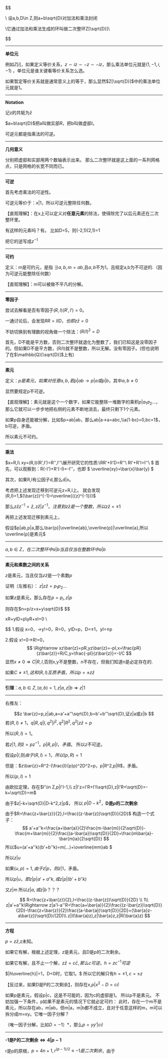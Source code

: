 

$$


\\
设a,b,D\in Z,则a+b\sqrt{D}对加法和乘法封闭

\\它通过加法和乘法生成的环叫做二次整环Z[\sqrt{D}]\\

$$



---
**单位元**

例如$Z[i]$，如果定义等价关系，$z\sim iz\sim -z\sim -iz$，那么乘法单位元就是$(1,-1,i,-1)$
，单位元是谁关键看等价关系怎么选。


如果暂定等价关系就是通常意义上的等于，那么显然$Z[\sqrt{D}]$中的乘法单位元就是1。

---

**Notation**

记z的共轭为$\bar{z}$

$a+b\sqrt{D}$把a叫做实部$R$，把b叫做虚部$I$。


可逆元都是指乘法的可逆。


---

**几何意义**

分别把虚部和实部用两个数轴表示出来。
那么二次整环就是这上面的一系列网格点，只是网格的长宽不同而已。


---
**可逆**

首先考虑乘法的可逆性。

可逆元等价于：$x|1$，所以可逆元整除任何数。

【直观理解】：在x上可以定义对**任意元素**的除法，使得除完了以后元素还在二次整环里。

有这样的元素吗？有。
比如D=5，则(-2,1)(2,1)=1


把它的逆写成$z^{-1}$

---
**可约**

定义：m是可约元，是指
$\exists a,b, m=ab$,且$a,b$不为1。且规定a,b为不可逆的.（因为可逆元能整除任何数）


【直观理解】：m可以被做不平凡的分解。


---
**零因子**

尝试去解看是否有零因子$(R,I)(R',I')=0$。

一通讨论后，会发现$RR=IID，也即z\bar{z}=0$

不妨切换到有理数的视角做一个除法：$(R/I)^2=D$

首先，D不能是平方数，否则二次整环就退化为整数了，我们已知这是没零因子的。但如果D不是平方数，(R/I)就不是整数，所以无解。没有零因子。(但也说明了在$\mathbb{Q}[\sqrt{D}]$上有)


---

**素元**

定义：$p是素元，如果对任意a,b,若p|ab\rightarrow p|a或p|b$，其中$a,b\neq 0$

显然要规定p不可逆。

【直观理解】：素元就是这个一个数字，如果它能整除一堆数字的乘积$p|a_1a_2...$，那么它就可以一步步地把右侧的元素不断地消去，最终只剩下1个元素。

如果p自身还能被分解，比如$p=ab|ab，那么ab|a→a=abc,\\a(1-bc)=0,bc=1$，b可逆，矛盾。

所以素元不可约。

---
**乘法**


$x=R,I\\
xy=(R,I)(R',I')=R'',I''\\展开研究它的性质:\\RR'+II'D=R''\\
RI'+R'I=I''\\
$
首先，可以观察到：R(-I')+R'(-I)=-I''，也即
$
\overline{xy}=\bar{x}\bar{y}
$

其次，如果R,I有公因子d,那么d|x。

考虑把上述发现迁移到可逆元z=R,I上。
就会发现(R,I)=1,$(\bar{z})^{-1}=\overline{({z}^{-1})}$

那么$z\bar{z}z^{-1}=\bar{z},z\bar{z}|z^{-1}，注意到z\bar{z}是一个整数，所以z\bar{z}=\pm1$

再把上述发现迁移到素元上，

假设$p|ab,p|a,那么\bar{p}|\overline{ab},\overline{p}|\overline{a},所以\overline{p}是素元$






---

$a,b\in Z，在二次整环中a|b当且仅当在整数环中a|b$




---

**素元和素数之间的关系**

$z$是素元，当且仅当$z\bar{z}$是一个素数$p$

证明（左推右）：
$z|z\bar{z}=p_1p_2...$

如果z是素元，那么存在$p=p_i,z|p$

则存在$n=p/z=x+y\sqrt{D}$
$$

xR+yID=p\\yR+xI=0 \\


$$
1.假设 x=0，→y!=0，R=0，yID=p，D=±1，yI=±p

2.假设 x!=0→R!=0，
$$
\Rightarrow
xz\bar{z}=pR,yz\bar{z}=-pI,x=\frac{pR}{z\bar{z}}=R/C,y=\frac{-pI}{z\bar{z}}=-I/C
$$
显然$x\neq 0\Rightarrow C|R,I$,否则x,y不是整数，$n$不存在，但我们知道n是必定存在的.

如果$C\neq \pm 1,这和(R,I)互质矛盾，所以p=\pm z\bar{z}$

---


**引理**：$a,b\in Z, (a,b)=1,z|a,z|b\Rightarrow z|1$


---
右推左：


$$z
\bar{z}=p,z|ab,a=a'+a''\sqrt{D},b=b'+b''\sqrt{D},证z|a或z|b
$$
若$(R,I)\neq 1，q|R,q|I,q^2|I^2,q^2|R^2,q^2|z\bar{z}=p$

所以$(R,I)=1$。

若$z|1,则\bar{z}=pz^{-1}，p|R,p|I，矛盾。$
所以$z$不可逆。

假设$p|I$,则$由于(R,I)=1，所以(p,R)=1$
 
但是：$z\bar{z}=R^2-(\frac{I}{p}p)^2D^2=p，p|R^2,p|R$，矛盾。

所以$(p,I)=1$

由欧拉定理，存在$I'\in Z,p|I'I-1,\\
z|I'z=I'R+I'I\sqrt{D},z|I'R+\sqrt{D}=-k+\sqrt{D}=m$



由于$z|-k+\sqrt{D}|D-k^2,z|p$，
所以
$p|D-k^2$，**D是$p$的二次剩余**

由于$R=\frac{z+\bar{z}}{2},I=\frac{(z-\bar{z})\sqrt{D}}{2D}$
构造一个式子：
$$
a'+a''k=\frac{a+\bar{a}}{2}\frac{m-\bar{m}}{2\sqrt{D}}-\frac{m+\bar{m}}{2}\frac{(a-\bar{a})\sqrt{D}}{2D}=\frac{m\bar{a}-\bar{m}a}{2\sqrt{D}}
$$
所以$u=(a'+a''k)(b'+b''k)=m(...)+\overline{mm}ab
$

所以$z|u$

如果$(u,p)=1,由于z|p，则z|1$，矛盾。

所以$p|u，即z|p|a'+a''k,或z|p|(b'+b''k)$

又$z|m$
所以$z|a,或z|b$？？？


$$
R=\frac{z+\bar{z}}{2},I=\frac{(z-\bar{z})\sqrt{D}}{2D}
\\
1\\
z|a'+a''k\Rightarrow z|a'I-a''R=\frac{a+\bar{a}}{2}\frac{(z-\bar{z})\sqrt{D}}{2D}-\frac{z+\bar{z}}{2}\frac{(a-\bar{a})\sqrt{D}}{2D}=(\bar{a}z-a\bar{z})\sqrt{D}/(2D)\\
z|I(\bar{a}z),z|\bar{a}z,z|R(\bar{a}z)
$$



---

**方程**


$p=z\bar{z}$,z未知。

如果它有解，根据上述定理，$z$是素元，且D是p的二次剩余。


如果它有解，且不止一个解，$z\bar{z}=c\bar{c},那么c可逆，h=zc^{-1}可逆$


$|h\overline{h}|=1，D<0时，它取1。$
所以它的解只有$h=\pm 1,c=\pm z$


【反过来，如果D是P的二次剩余】，则存在x,$p|x^2-D=c\bar{c}$

如果p是素元，假设p|c，这是不可能的，因为c的虚部是1。
所以p不是素元。
不妨加强一下条件，p如果不是素元的情况下它就必定可约：
此时，存在一个m不是素元，所以存在ab，m|ab，但m|a，m|b都不成立，且对于任意这样的m，m可以拆分成m=xy。它唯一因子分解？

（唯一因子分解，比如$D=-1$）*，那么$p=yy'|c\bar{c}$






---
**-1是P的二次剩余$\Leftrightarrow 4|p-1$**


r是p的原根，$p=4n+1,r^{(p-1)/2}\equiv -1是二次剩余$，由于